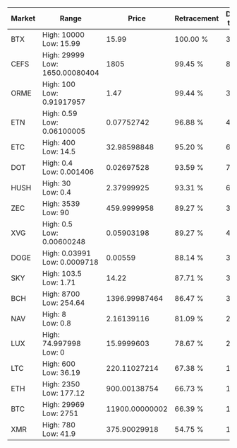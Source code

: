 | Market | Range | Price| Retracement | Doubles to 50% |
| --- | --- | --- | --- | --- |
| BTX | High: 10000<br />Low: 15.99 | 15.99 | 100.00 % | 313.20 |
| CEFS | High: 29999<br />Low: 1650.00080404 | 1805 | 99.45 % | 8.77 |
| ORME | High: 100<br />Low: 0.91917957 | 1.47 | 99.44 % | 34.33 |
| ETN | High: 0.59<br />Low: 0.06100005 | 0.07752742 | 96.88 % | 4.20 |
| ETC | High: 400<br />Low: 14.5 | 32.98598848 | 95.20 % | 6.28 |
| DOT | High: 0.4<br />Low: 0.001406 | 0.02697528 | 93.59 % | 7.44 |
| HUSH | High: 30<br />Low: 0.4 | 2.37999925 | 93.31 % | 6.39 |
| ZEC | High: 3539<br />Low: 90 | 459.9999958 | 89.27 % | 3.94 |
| XVG | High: 0.5<br />Low: 0.00600248 | 0.05903198 | 89.27 % | 4.29 |
| DOGE | High: 0.03991<br />Low: 0.0009718 | 0.00559 | 88.14 % | 3.66 |
| SKY | High: 103.5<br />Low: 1.71 | 14.22 | 87.71 % | 3.70 |
| BCH | High: 8700<br />Low: 254.64 | 1396.99987464 | 86.47 % | 3.20 |
| NAV | High: 8<br />Low: 0.8 | 2.16139116 | 81.09 % | 2.04 |
| LUX | High: 74.997998<br />Low: 0 | 15.9999603 | 78.67 % | 2.34 |
| LTC | High: 600<br />Low: 36.19 | 220.11027214 | 67.38 % | 1.45 |
| ETH | High: 2350<br />Low: 177.12 | 900.00138754 | 66.73 % | 1.40 |
| BTC | High: 29969<br />Low: 2751 | 11900.00000002 | 66.39 % | 1.37 |
| XMR | High: 780<br />Low: 41.9 | 375.90029918 | 54.75 % | 1.09 |
